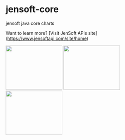 # jensoft-core
jensoft java core charts 

Want to learn more? [Visit JenSoft APIs site] (https://www.jensoftapi.com/site/home)

<div style="float:left">
<img width="180" height="140" src="https://www.jensoftapi.com/site/WebViewRequest?group=overview&amp;view=pie&amp;width=800&amp;height=600" >
<img width="180" height="140" src="https://www.jensoftapi.com/site/WebViewRequest?group=overview&amp;view=donut3d&amp;width=800&amp;height=600" >
<img width="180" height="140" src="https://www.jensoftapi.com/site/WebViewRequest?group=overview&amp;view=donut2d&amp;width=800&amp;height=600" >

</div>


